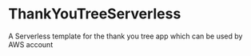 # ThankYouTreeServerless
A Serverless template for the thank you tree app which can be used by AWS account  
